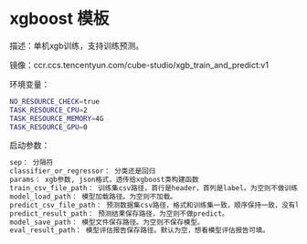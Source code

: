 # xgboost 模板
描述：单机xgb训练，支持训练预测。

镜像：ccr.ccs.tencentyun.com/cube-studio/xgb_train_and_predict:v1  

环境变量：  
```bash
NO_RESOURCE_CHECK=true
TASK_RESOURCE_CPU=2
TASK_RESOURCE_MEMORY=4G
TASK_RESOURCE_GPU=0
```

启动参数：  
```bash
sep： 分隔符
classifier_or_regressor： 分类还是回归
params： xgb参数, json格式，透传给xgboost类构建函数
train_csv_file_path： 训练集csv路径，首行是header，首列是label。为空则不做训练，尝试从model_load_path加载模型。
model_load_path： 模型加载路径。为空则不加载。
predict_csv_file_path： 预测数据集csv路径，格式和训练集一致，顺序保持一致，没有label列。为空则不做predict。
predict_result_path： 预测结果保存路径，为空则不做predict。
model_save_path： 模型文件保存路径。为空则不保存模型。
eval_result_path： 模型评估报告保存路径。默认为空，想看模型评估报告可填。
```
